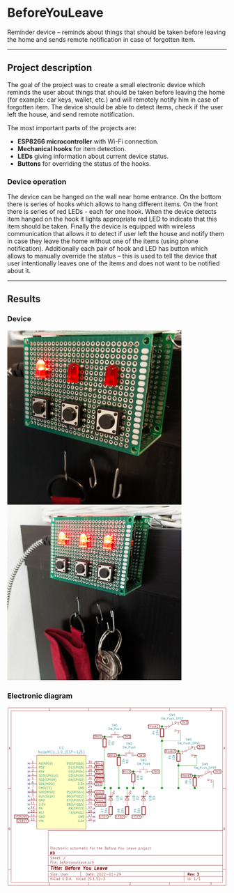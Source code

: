 # BeforeYouLeave
Reminder device – reminds about things that should be taken before leaving the home and sends remote notification in case of forgotten item.

---

## Project description
The goal of the project was to create a small electronic device which reminds the user about things that should be taken before leaving the home (for example: car keys, wallet, etc.) and will remotely notify him in case of forgotten item.
The device should be able to detect items, check if the user left the house, and send remote notification.

The most important parts of the projects are:
  - **ESP8266 microcontroller** with Wi-Fi connection.
  - **Mechanical hooks** for item detection.
  - **LEDs** giving information about current device status.
  - **Buttons** for overriding the status of the hooks.
  
### Device operation
The device can be hanged on the wall near home entrance. On the bottom there is series of hooks which allows to hang different items. On the front there is series of red LEDs - each for one hook. 
When the device detects item hanged on the hook it lights appropriate red LED to indicate that this item should be taken.
Finally the device is equipped with wireless communication that allows it to detect if user left the house and notify them in case they leave the home without one of the items (using phone notification).
Additionally each pair of hook and LED has button which allows to manually override the status – this is used to tell the device that user intentionally leaves one of the
items and does not want to be notified about it.
  
---

## Results

### Device
<img src=/docs/imgs/device_missing_item.jpg width="400"> <img src=/docs/imgs/device_on.jpg width="400"> 

### Electronic diagram
<img src=/docs/imgs/electronic_diagram.png width="700">



